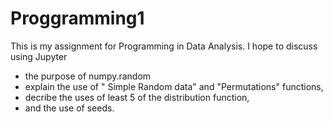# Proggramming1
This is my assignment for Programming in Data Analysis. I hope to discuss using Jupyter
 * the purpose of numpy.random 
 * explain the use of " Simple Random data" and "Permutations" functions,
 * decribe the uses of least 5 of the distribution function, 
 * and the use of seeds.
